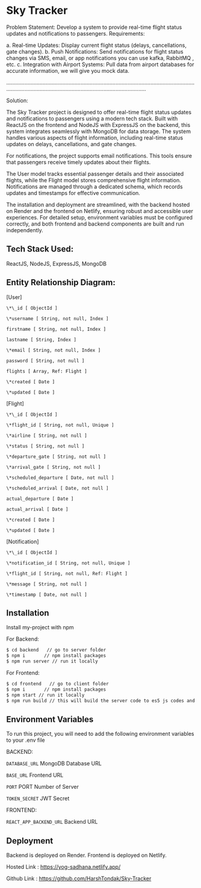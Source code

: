 # Sky Tracker

Problem Statement:
Develop a system to provide real-time flight status updates and notifications to
passengers.
Requirements:

a. Real-time Updates: Display current flight status (delays, cancellations, gate
changes).
b. Push Notifications: Send notifications for flight status changes via SMS, email, or
app notifications you can use kafka, RabbitMQ , etc.
c. Integration with Airport Systems: Pull data from airport databases for accurate
information, we will give you mock data.

........................................................................................................................................................................................................................

Solution:

The Sky Tracker project is designed to offer real-time flight status updates and notifications to passengers using a modern tech stack. Built with ReactJS on the frontend and NodeJS with ExpressJS on the backend, this system integrates seamlessly with MongoDB for data storage. The system handles various aspects of flight information, including real-time status updates on delays, cancellations, and gate changes.

For notifications, the project supports email notifications. This tools ensure that passengers receive timely updates about their flights.

The User model tracks essential passenger details and their associated flights, while the Flight model stores comprehensive flight information. Notifications are managed through a dedicated schema, which records updates and timestamps for effective communication.

The installation and deployment are streamlined, with the backend hosted on Render and the frontend on Netlify, ensuring robust and accessible user experiences. For detailed setup, environment variables must be configured correctly, and both frontend and backend components are built and run independently.

## Tech Stack Used:

ReactJS, NodeJS, ExpressJS, MongoDB

## Entity Relationship Diagram:

[User]

```
\*\_id [ ObjectId ]

\*username [ String, not null, Index ]

firstname [ String, not null, Index ]

lastname [ String, Index ]

\*email [ String, not null, Index ]

password [ String, not null ]

flights [ Array, Ref: Flight ]

\*created [ Date ]

\*updated [ Date ]
```

[Flight]

```
\*\_id [ ObjectId ]

\*flight_id [ String, not null, Unique ]

\*airline [ String, not null ]

\*status [ String, not null ]

\*departure_gate [ String, not null ]

\*arrival_gate [ String, not null ]

\*scheduled_departure [ Date, not null ]

\*scheduled_arrival [ Date, not null ]

actual_departure [ Date ]

actual_arrival [ Date ]

\*created [ Date ]

\*updated [ Date ]
```

[Notification]

```
\*\_id [ ObjectId ]

\*notification_id [ String, not null, Unique ]

\*flight_id [ String, not null, Ref: Flight ]

\*message [ String, not null ]

\*timestamp [ Date, not null ]
```

## Installation

Install my-project with npm

For Backend:

```bash
$ cd backend   // go to server folder
$ npm i       // npm install packages
$ npm run server // run it locally
```

For Frontend:

```bash
$ cd frontend   // go to client folder
$ npm i       // npm install packages
$ npm start // run it locally
$ npm run build // this will build the server code to es5 js codes and generate a dist file
```

## Environment Variables

To run this project, you will need to add the following environment variables to your .env file

BACKEND:

`DATABASE_URL` MongoDB Database URL

`BASE_URL` Frontend URL

`PORT` PORT Number of Server

`TOKEN_SECRET` JWT Secret

FRONTEND:

`REACT_APP_BACKEND_URL` Backend URL

## Deployment

Backend is deployed on Render.
Frontend is deployed on Netlify.

Hosted Link :
https://yog-sadhana.netlify.app/

Github Link :
https://github.com/HarshTondak/Sky-Tracker
